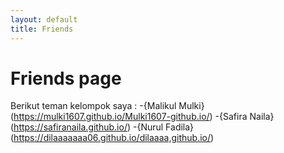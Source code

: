 ```yaml
---
layout: default
title: Friends
---
```


# Friends page

Berikut teman kelompok saya :
-{Malikul Mulki}(https://mulki1607.github.io/Mulki1607-github.io/)
-{Safira Naila}(https://safiranaila.github.io/)
-{Nurul Fadila}(https://dilaaaaaaa06.github.io/dilaaaa,github.io/)